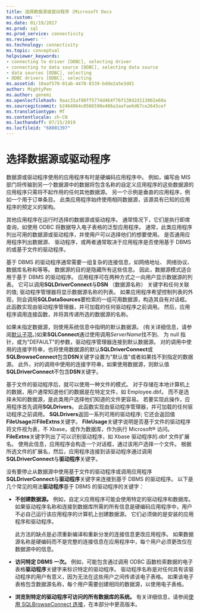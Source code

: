 ```yaml
---
title: 选择数据源或驱动程序 |Microsoft Docs
ms.custom: ''
ms.date: 01/19/2017
ms.prod: sql
ms.prod_service: connectivity
ms.reviewer: ''
ms.technology: connectivity
ms.topic: conceptual
helpviewer_keywords:
- connecting to driver [ODBC], selecting driver
- connecting to data source [ODBC], selecting data source
- data sources [ODBC], selecting
- ODBC drivers [ODBC], selecting
ms.assetid: 10aaf570-01ab-4478-8339-bdde2a5e3dd1
author: MightyPen
ms.author: genemi
ms.openlocfilehash: 9aac31af80ff5774d464f76f130d2d113002e60a
ms.sourcegitcommit: b2464064c0566590e486a3aafae6d67ce2645cef
ms.translationtype: MT
ms.contentlocale: zh-CN
ms.lasthandoff: 07/15/2019
ms.locfileid: "68001397"
---
```

# <a name="choosing-a-data-source-or-driver"></a>选择数据源或驱动程序
数据源或驱动程序使用的应用程序有时是硬编码应用程序中。 例如，编写由 MIS 部门将传输到另一个数据源中的数据将包含名称的自定义应用程序的这些数据源的应用程序只需将不起作用的任何其他数据源。 另一个示例是垂直的应用程序，例如一个用于订单条目。 此类应用程序始终使用相同数据源，该源具有已知的应用程序的预定义的架构。  
  
 其他应用程序在运行时选择的数据源或驱动程序。 通常情况下，它们是执行即席查询，如使用 ODBC 将数据导入电子表格的泛型应用程序。 通常，此类应用程序列出可用的数据源或驱动程序，并使用户可以选择他们的想要使用。 是否通用应用程序列出数据源、 驱动程序，或两者通常取决于应用程序是否使用基于 DBMS 的或基于文件的驱动程序。  
  
 基于 DBMS 的驱动程序通常需要一组复杂的连接信息，如网络地址、 网络协议、 数据库名称和等等。 数据源的目的是隐藏所有这些信息。 因此，数据源模式适合用于基于 DBMS 的驱动程序。 应用程序可在两种方式之一向用户显示数据源的列表。 它可以调用**SQLDriverConnect**与**DSN** （数据源名称） 关键字和任何关联的值; 驱动程序管理器将显示数据源名称的列表。 如果应用程序希望控制列表的外观，则会调用**SQLDataSources**要检索的一组可用数据源，构造其自有对话框。 此函数实现由驱动程序管理器，并可加载的任何驱动程序之前调用。 然后，应用程序调用连接函数，并将其传递所选的数据源的名称。  
  
 如果未指定数据源，则使用系统信息中指明的默认数据源。 (有关详细信息，请参阅[默认子项](../../../odbc/reference/install/default-subkey.md)。)如果**SQLConnect**通过使用调用*ServerName*找不到、 为 null 指针，或为"DEFAULT"的参数，驱动程序管理器连接到默认数据源。 对的调用中使用的连接字符串，也将使用数据源的默认**SQLDriverConnect**或**SQLBrowseConnect**包含**DSN**关键字设置为"默认值"或者如果找不到指定的数据源。 此外，对的调用中使用的连接字符串，如果使用数据源，则默认值**SQLDriverConnect**不包含**DSN**关键字。  
  
 基于文件的驱动程序后，就可以使用一种文件的模式。 对于存储在本地计算机上的数据，用户通常知道他们的数据是在特定文件，如 Employee.dbf。 而不是选择未知的数据源，是此类用户选择他们知道的文件更容易。 若要实现此操作，应用程序首先调用**SQLDrivers**。 此函数实现由驱动程序管理器，并可加载的任何驱动程序之前调用。 **SQLDrivers**返回一系列可用的驱动程序; 它还会返回值**FileUsage**并**FileExtns**关键字。 **FileUsage**关键字说明是否基于文件的驱动程序将文件视为表，不 Xbase，或作为数据库，作为执行 Microsoft® 访问。 **FileExtns**关键字列出了可以识别驱动程序，如 Xbase 驱动程序的.dbf 文件扩展名。 使用此信息，应用程序会构造一个对话框，通过该用户选择一个文件。 根据所选文件的扩展名，然后，应用程序连接到该驱动程序通过调用**SQLDriverConnect**与**驱动程序**关键字。  
  
 没有要停止从数据源中使用基于文件的驱动程序或调用应用程序**SQLDriverConnect**与**驱动程序**关键字来连接到基于 DBMS 的驱动程序。 以下是几个常见的用法**驱动程序**基于 DBMS 的驱动程序的关键字：  
  
-   **不创建数据源。** 例如，自定义应用程序可能会使用特定的驱动程序和数据库。 如果驱动程序名称和连接到数据库所需的所有信息是硬编码应用程序中，用户不必自己运行该应用程序的计算机上创建数据源。 它们必须做的是安装的应用程序和驱动程序。  
  
     此方法的缺点是必须重新编译和重新分发的连接信息更改应用程序。 如果数据源名称是硬编码而不是完整的连接信息在应用程序中，每个用户必须更改仅在数据源中的信息。  
  
-   **访问特定 DBMS 一次。** 例如，可能包含通过调用 ODBC 函数检索数据的电子表格**驱动程序**关键字来标识特定的驱动程序。 驱动程序名称是对任何具有该驱动程序的用户有意义，因为无法在这些用户之间传递该电子表格。 如果该电子表格包含数据源名称，每个用户需要创建相同的数据源，以使用电子表格。  
  
-   **浏览到特定的驱动程序可访问的所有数据库的系统。** 有关详细信息，请参阅[使用 SQLBrowseConnect 连接](../../../odbc/reference/develop-app/connecting-with-sqlbrowseconnect.md)，在本部分中更高版本。

